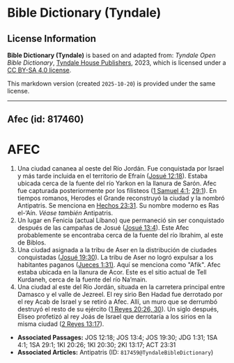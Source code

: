 # Bible Dictionary (Tyndale)

## License Information

**Bible Dictionary (Tyndale)** is based on and adapted from: _Tyndale Open Bible Dictionary_, [Tyndale House Publishers](https://tyndaleopenresources.com/), 2023, which is licensed under a [CC BY-SA 4.0 license](https://creativecommons.org/licenses/by-sa/4.0/legalcode.en).

This markdown version (created `2025-10-20`) is provided under the same license.



--------------------------------

## Afec (id: 817460)

AFEC
====

1. Una ciudad cananea al oeste del Río Jordán. Fue conquistada por Israel y más tarde incluida en el territorio de Efraín ([Josué 12:18](https://ref.ly/Josh12:18)). Estaba ubicada cerca de la fuente del río Yarkon en la llanura de Sarón. Afec fue capturada posteriormente por los filisteos ([1 Samuel 4:1](https://ref.ly/1Sam4:1); [29:1](https://ref.ly/1Sam29:1)). En tiempos romanos, Herodes el Grande reconstruyó la ciudad y la nombró Antipatris. Se menciona en [Hechos 23:31](https://ref.ly/Acts23:31). Su nombre moderno es Ras el\-‘Aín. *Véase también* Antipatris.
2. Un lugar en Fenicia (actual Líbano) que permaneció sin ser conquistado después de las campañas de Josué ([Josué 13:4](https://ref.ly/Josh13:4)). Este Afec probablemente se encontraba cerca de la fuente del río Ibrahim, al este de Biblos.
3. Una ciudad asignada a la tribu de Aser en la distribución de ciudades conquistadas ([Josué 19:30](https://ref.ly/Josh19:30)). La tribu de Aser no logró expulsar a los habitantes paganos ([Jueces 1:31\)](https://ref.ly/Judg1:31). Aquí se menciona como "Afik". Afec estaba ubicada en la llanura de Acor. Este es el sitio actual de Tell Kurdaneh, cerca de la fuente del río Na’main.
4. Una ciudad al este del Río Jordán, situada en la carretera principal entre Damasco y el valle de Jezreel. El rey sirio Ben Hadad fue derrotado por el rey Acab de Israel y se retiró a Afec. Allí, un muro que se derrumbó destruyó el resto de su ejército ([1 Reyes 20:26, 30](https://ref.ly/1Kgs20:26,1Kgs20:30)). Un siglo después, Eliseo profetizó al rey Joás de Israel que derrotaría a los sirios en la misma ciudad ([2 Reyes 13:17](https://ref.ly/2Kgs13:17)).

* **Associated Passages:** JOS 12:18; JOS 13:4; JOS 19:30; JDG 1:31; 1SA 4:1; 1SA 29:1; 1KI 20:26; 1KI 20:30; 2KI 13:17; ACT 23:31
* **Associated Articles:** Antipatris (ID: `817459@TyndaleBibleDictionary`)

